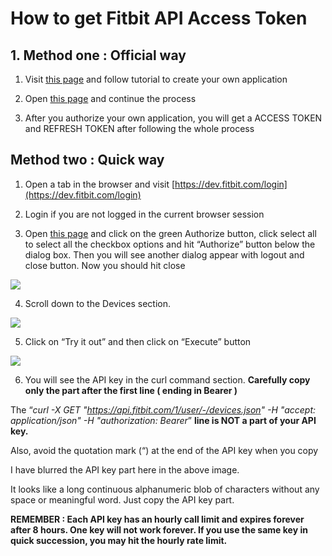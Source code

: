 ﻿# **How to get Fitbit API Access Token**

  

## 1.  Method one : Official way
    

  

1.  Visit [this page](https://dev.fitbit.com/build/reference/web-api/developer-guide/getting-started/) and follow tutorial to create your own application
    
2.  Open [this page](https://dev.fitbit.com/build/reference/web-api/troubleshooting-guide/oauth2-tutorial/?clientEncodedId=23R3K5&redirectUri=https://localhost:8000/&applicationType=PERSONAL) and continue the process
    
3.  After you authorize your own application, you will get a ACCESS TOKEN and REFRESH TOKEN after following the whole process
    

  

##	  Method two : Quick way
    

  

1.  Open a tab in the browser and visit [https://dev.fitbit.com/login](https://dev.fitbit.com/login)
    
2.  Login if you are not logged in the current browser session
    
3.  Open [this page](https://dev.fitbit.com/build/reference/web-api/explore/) and click on the green Authorize button, click select all to select all the checkbox options and hit “Authorize” button below the dialog box. Then you will see another dialog appear with logout and close button. Now you should hit close

![](https://lh5.googleusercontent.com/AZgvAQXZIV7K7kOwZOU0GqujkVoIaDjSy7OwtiK_DCeSciPQUF7scf9lZpJhKx1CKz0E9CHCKfYD-wtjU24EVUtFQIpUj6ZpZMSogBtPu_cDde015aDkUilrnx05cTRbT9yBPuq6N_6iCmUBHOekamI)
 
4.  Scroll down to the Devices section.
   
![](https://lh3.googleusercontent.com/Y3Ihrbx9NHsZx91sUyWgUlHror1oa4dZ_HNMfoRgPiENCpmYMH81YtFi_45hnPmIuRKd3kejpitFSS7Svv8EtYHxCi-sdWDfzJ-YJzcPicrj9Z73arTJWZZygV71m5EiAFE6N9h9Y7xpnM6Snn0uty8)  
  
  
  
  
  
  

5.  Click on “Try it out” and then click on “Execute” button
    

  
![](https://lh4.googleusercontent.com/YfW62QtSBaSSQvT1U_nKMtUQ8oCFweJvsgcW6J4CTN_oCMn0l8-Ye27LgNaMkale_tOWz5kW4agjCzAB64eoIJ_a1Z78_xztf9wDReRw_WEmq_5S5KZGdln8WuEnZcxEYNWW682r6IxfVAMGO8VwYYI)  
  
  
  
  
  
  
  
  
  
  

6.  You will see the API key in the curl command section. **Carefully copy only the part after the first line ( ending in Bearer )**
    

  

The “*curl -X GET "https://api.fitbit.com/1/user/-/devices.json" -H "accept: application/json" -H "authorization: Bearer*” **line is NOT a part of your API key.**

  

Also, avoid the quotation mark (“) at the end of the API key when you copy

  

I have blurred the API key part here in the above image.

It looks like a long continuous alphanumeric blob of characters without any space or meaningful word. Just copy the API key part.

  

**REMEMBER : Each API key has an hourly call limit and expires forever after 8 hours. One key will not work forever. If you use the same key in quick succession, you may hit the hourly rate limit.**
